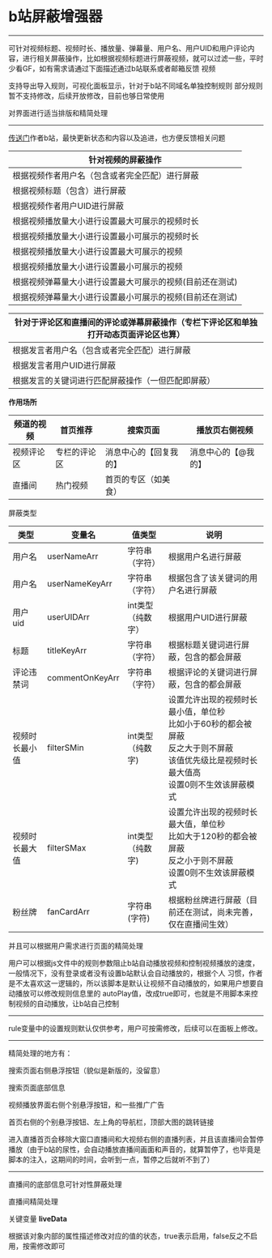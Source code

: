# b站屏蔽增强器

<hr>
可针对视频标题、视频时长、播放量、弹幕量、用户名、用户UID和用户评论内容，进行相关屏蔽操作，比如根据视频标题进行屏蔽视频，就可以过滤一些，平时少看GF，如有需求请通过下面描述通过b站联系或者邮箱反馈
视频

支持导出导入规则，可视化面板显示，针对于b站不同域名单独控制规则
部分规则暂不支持修改，后续开放修改，目前也够日常使用

对界面进行适当排版和精简处理
<hr>

[传送门](https://space.bilibili.com/473239155/dynamic)作者b站，最快更新状态和内容以及追进，也方便反馈相关问题

| 针对视频的屏蔽操作                     |
|-------------------------------|
| 根据视频作者用户名（包含或者完全匹配）进行屏蔽       |
| 根据视频标题（包含）进行屏蔽                |
| 根据视频作者用户UID进行屏蔽               |
| 根据视频播放量大小进行设置最大可展示的视频时长       |
| 根据视频播放量大小进行设置最小可展示的视频时长       |
| 根据视频播放量大小进行设置最大可展示的视频         |
| 根据视频播放量大小进行设置最小可展示的视频         |
| 根据视频弹幕量大小进行设置最大可展示的视频(目前还在测试) |
| 根据视频弹幕量大小进行设置最小可展示的视频(目前还在测试)   |

| 针对于评论区和直播间的评论或弹幕屏蔽操作（专栏下评论区和单独打开动态页面评论区也算） |
|-------------------------------------------|
| 根据发言者用户名（包含或者完全匹配）进行屏蔽      |
| 根据发言者用户UID进行屏蔽                 |
| 根据发言的关键词进行匹配屏蔽操作（一但匹配即屏蔽）  |

**作用场所**

| 频道的视频 | 首页推荐   | 搜索页面        | 播放页右侧视频 |
|------|--------|-------------|---------|
| 视频评论区 | 专栏的评论区 | 消息中心的【回复我的】 | 消息中心的【@我的】 |
| 直播间  | 热门视频   | 首页的专区（如美食）  |            |

屏蔽类型

| 类型      | 变量名 | 值类型        | 说明                                                                                     |
|---------|-----|------------|----------------------------------------------------------------------------------------|
| 用户名     |  userNameArr | 字符串（字符）    | 根据用户名进行屏蔽                                                                              |
| 用户名     | userNameKeyArr  | 字符串（字符）   | 根据包含了该关键词的用户名进行屏蔽                                                                      |
| 用户uid   |   userUIDArr | int类型（纯数字） | 根据用户UID进行屏蔽                                                                            |
| 标题      |  titleKeyArr | 字符串（字符）    | 根据标题关键词进行屏蔽，包含的都会屏蔽                                                                    |
| 评论违禁词   |   commentOnKeyArr | 字符串（字符）    | 根据评论的关键词进行屏蔽，包含的都会屏蔽                                                                   |
| 视频时长最小值 | filterSMin| int类型（纯数字) | 设置允许出现的视频时长最小值，单位秒<br/>比如小于60秒的都会被屏蔽<br/>反之大于则不屏蔽<br/>该值优先级比是视频时长最大值高<br/>设置0则不生效该屏蔽模式 |
| 视频时长最大值 | filterSMax | int类型（纯数字) | 设置允许出现的视频时长最大值，单位秒<br/>比如大于120秒的都会被屏蔽<br/>反之小于则不屏蔽<br/>设置0则不生效该屏蔽模式                    |
| 粉丝牌     |   fanCardArr   | 字符串(字符)    | 根据粉丝牌进行屏蔽（目前还在测试，尚未完善，仅在直播间生效）                                                         |

并且可以根据用户需求进行页面的精简处理

用户可以根据js文件中的规则参数阻止b站自动播放视频和控制视频播放的速度，一般情况下，没有登录或者没有设置b站默认会自动播放的，根据个人
习惯，作者是不太喜欢这一逻辑的，所以该脚本是默认让视频不自动播放的，如果用户想要自动播放可以修改规则信息里的
autoPlay值，改成true即可，也就是不用脚本来控制视频的自动播放，让b站自己控制
<hr>

rule变量中的设置规则默认仅供参考，用户可按需修改，后续可以在面板上修改。

<hr>
精简处理的地方有：

搜索页面右侧悬浮按钮（貌似是新版的，没留意）

搜索页面底部信息

视频播放界面右侧个别悬浮按钮，和一些推广广告

首页右侧的个别悬浮按钮、左上角的导航栏，顶部大图的跳转链接

进入直播首页会移除大窗口直播间和大视频右侧的直播列表，并且该直播间会暂停播放（由于b站的尿性，会自动播放直播间画面和声音的，就算暂停了，也毕竟是脚本的注入，这期间的时间，会听到一点，暂停之后就听不到了）

<hr>
直播间的底部信息可针对性屏蔽处理

直播间精简处理

关键变量 **liveData**

根据该对象内部的属性描述修改对应的值的状态，true表示启用，false反之不启用，按需修改即可
